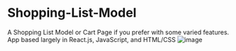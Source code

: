 # Shopping-List-Model
A Shopping List Model or Cart Page if you prefer with some varied features. 
App based largely in React.js, JavaScript, and HTML/CSS
![image](https://user-images.githubusercontent.com/98849809/155464781-cc8043f6-1f3f-49e7-8541-371950578a8c.png)
